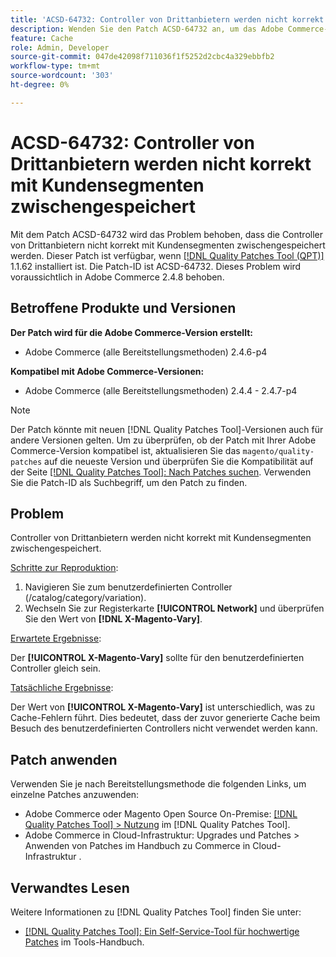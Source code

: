 ```yaml
---
title: 'ACSD-64732: Controller von Drittanbietern werden nicht korrekt mit Kundensegmenten zwischengespeichert'
description: Wenden Sie den Patch ACSD-64732 an, um das Adobe Commerce-Problem zu beheben, bei dem Controller von Drittanbietern nicht korrekt mit Kundensegmenten zwischengespeichert werden.
feature: Cache
role: Admin, Developer
source-git-commit: 047de42098f711036f1f5252d2cbc4a329ebbfb2
workflow-type: tm+mt
source-wordcount: '303'
ht-degree: 0%

---
```



# ACSD-64732: Controller von Drittanbietern werden nicht korrekt mit Kundensegmenten zwischengespeichert

Mit dem Patch ACSD-64732 wird das Problem behoben, dass die Controller von Drittanbietern nicht korrekt mit Kundensegmenten zwischengespeichert werden. Dieser Patch ist verfügbar, wenn [[!DNL Quality Patches Tool (QPT)]](/help/tools/quality-patches-tool/quality-patches-tool-to-self-serve-quality-patches.md) 1.1.62 installiert ist. Die Patch-ID ist ACSD-64732. Dieses Problem wird voraussichtlich in Adobe Commerce 2.4.8 behoben.

## Betroffene Produkte und Versionen

**Der Patch wird für die Adobe Commerce-Version erstellt:**

* Adobe Commerce (alle Bereitstellungsmethoden) 2.4.6-p4

**Kompatibel mit Adobe Commerce-Versionen:**

* Adobe Commerce (alle Bereitstellungsmethoden) 2.4.4 - 2.4.7-p4

>[!NOTE]
>
>Der Patch könnte mit neuen [!DNL Quality Patches Tool]-Versionen auch für andere Versionen gelten. Um zu überprüfen, ob der Patch mit Ihrer Adobe Commerce-Version kompatibel ist, aktualisieren Sie das `magento/quality-patches` auf die neueste Version und überprüfen Sie die Kompatibilität auf der Seite [[!DNL Quality Patches Tool]: Nach Patches suchen](https://experienceleague.adobe.com/tools/commerce-quality-patches/index.html). Verwenden Sie die Patch-ID als Suchbegriff, um den Patch zu finden.

## Problem

Controller von Drittanbietern werden nicht korrekt mit Kundensegmenten zwischengespeichert.

<u>Schritte zur Reproduktion</u>:

1. Navigieren Sie zum benutzerdefinierten Controller (/catalog/category/variation).
1. Wechseln Sie zur Registerkarte **[!UICONTROL Network]** und überprüfen Sie den Wert von **[!DNL X-Magento-Vary]**.

<u>Erwartete Ergebnisse</u>:

Der **[!UICONTROL X-Magento-Vary]** sollte für den benutzerdefinierten Controller gleich sein.

<u>Tatsächliche Ergebnisse</u>:

Der Wert von **[!UICONTROL X-Magento-Vary]** ist unterschiedlich, was zu Cache-Fehlern führt. Dies bedeutet, dass der zuvor generierte Cache beim Besuch des benutzerdefinierten Controllers nicht verwendet werden kann.

## Patch anwenden

Verwenden Sie je nach Bereitstellungsmethode die folgenden Links, um einzelne Patches anzuwenden:

* Adobe Commerce oder Magento Open Source On-Premise: [[!DNL Quality Patches Tool] > Nutzung](/help/tools/quality-patches-tool/usage.md) im [!DNL Quality Patches Tool].
* Adobe Commerce in Cloud-Infrastruktur: Upgrades und Patches > Anwenden von Patches im Handbuch zu Commerce in Cloud-Infrastruktur .

## Verwandtes Lesen

Weitere Informationen zu [!DNL Quality Patches Tool] finden Sie unter:

* [[!DNL Quality Patches Tool]: Ein Self-Service-Tool für hochwertige Patches](/help/tools/quality-patches-tool/quality-patches-tool-to-self-serve-quality-patches.md) im Tools-Handbuch.
